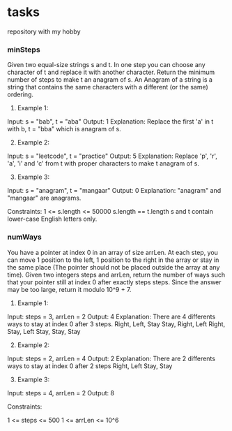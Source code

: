 # tasks
repository with my hobby

### minSteps

Given two equal-size strings s and t. In one step you can choose any character of t and replace it with another character.
Return the minimum number of steps to make t an anagram of s.
An Anagram of a string is a string that contains the same characters with a different (or the same) ordering.

1. Example 1:

Input: s = "bab", t = "aba"
Output: 1
Explanation: Replace the first 'a' in t with b, t = "bba" which is anagram of s.

2. Example 2:

Input: s = "leetcode", t = "practice"
Output: 5
Explanation: Replace 'p', 'r', 'a', 'i' and 'c' from t with proper characters to make t anagram of s.

3. Example 3:

Input: s = "anagram", t = "mangaar"
Output: 0
Explanation: "anagram" and "mangaar" are anagrams. 

Constraints:
1 <= s.length <= 50000
s.length == t.length
s and t contain lower-case English letters only.

### numWays

You have a pointer at index 0 in an array of size arrLen. At each step, you can move 1 position to the left, 1 position to the right in the array or stay in the same place  (The pointer should not be placed outside the array at any time).
Given two integers steps and arrLen, return the number of ways such that your pointer still at index 0 after exactly steps steps.
Since the answer may be too large, return it modulo 10^9 + 7.

1. Example 1:

Input: steps = 3, arrLen = 2
Output: 4
Explanation: There are 4 differents ways to stay at index 0 after 3 steps.
Right, Left, Stay
Stay, Right, Left
Right, Stay, Left
Stay, Stay, Stay

2. Example 2:

Input: steps = 2, arrLen = 4
Output: 2
Explanation: There are 2 differents ways to stay at index 0 after 2 steps
Right, Left
Stay, Stay

3. Example 3:

Input: steps = 4, arrLen = 2
Output: 8
 
Constraints:

1 <= steps <= 500
1 <= arrLen <= 10^6
